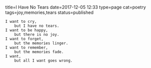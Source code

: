 title=I Have No Tears
date=2017-12-05 12:33
type=page
cat=poetry
tags=joy,memories,tears
status=published
~~~~~~
I want to cry,
    but I have no tears.
I want to be happy,
    but there is no joy.
I want to forget,
    but the memories linger.
I want to remember,
    but the memories fade.
I want,
    but all I want goes wrong.
